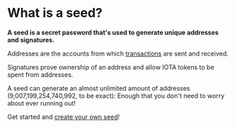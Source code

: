 # What is a seed?

**A seed is a secret password that's used to generate unique addresses and signatures.**

Addresses are the accounts from which [transactions](introduction/what-is-a-transaction.md) are sent and received.

Signatures prove ownership of an address and allow IOTA tokens to be spent from addresses.

A seed can generate an almost unlimited amount of addresses (9,007,199,254,740,992, to be exact): Enough that you don't need to worry about ever running out!

Get started and [create your own seed](tutorials/create-a-seed.md)!
